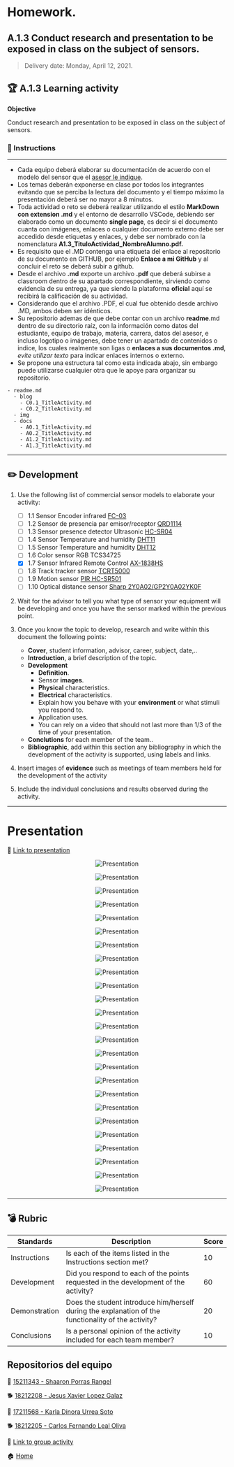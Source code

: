 # **Homework.**  

## A.1.3  Conduct research and presentation to be exposed in class on the subject of sensors.

> Delivery date: Monday, April 12, 2021.
> 

## :trophy: A.1.3 Learning activity

**Objective**

Conduct research and presentation to be exposed in class on the subject of sensors.

### :blue_book: Instructions
___

- Cada equipo deberá elaborar su documentación de acuerdo con el modelo del sensor que el [asesor le indique](https://echaloasuerte.com/).
- Los temas deberán exponerse en clase por todos los integrantes evitando que se perciba la lectura del documento y el tiempo máximo la presentación deberá ser no mayor a 8 minutos.
- Toda actividad o reto se deberá realizar utilizando el estilo **MarkDown con extension .md** y el entorno de desarrollo VSCode, debiendo ser elaborado como un documento **single page**, es decir si el documento cuanta con imágenes, enlaces o cualquier documento externo debe ser accedido desde etiquetas y enlaces, y debe ser nombrado con la nomenclatura **A1.3_TituloActividad_NombreAlumno.pdf.**
- Es requisito que el .MD contenga una etiqueta del enlace al repositorio de su documento en GITHUB, por ejemplo **Enlace a mi GitHub** y al concluir el reto se deberá subir a github.
- Desde el archivo **.md** exporte un archivo **.pdf** que deberá subirse a classroom dentro de su apartado correspondiente, sirviendo como evidencia de su entrega, ya que siendo la plataforma **oficial** aquí se recibirá la calificación de su actividad.
- Considerando que el archivo .PDF, el cual fue obtenido desde archivo .MD, ambos deben ser idénticos.
- Su repositorio ademas de que debe contar con un archivo **readme**.md dentro de su directorio raíz, con la información como datos del estudiante, equipo de trabajo, materia, carrera, datos del asesor, e incluso logotipo o imágenes, debe tener un apartado de contenidos o indice, los cuales realmente son ligas o **enlaces a sus documentos .md**, _evite utilizar texto_ para indicar enlaces internos o externo.
- Se propone una estructura tal como esta indicada abajo, sin embargo puede utilizarse cualquier otra que le apoye para organizar su repositorio.
  
```
- readme.md
  - blog
    - C0.1_TitleActivity.md
    - C0.2_TitleActivity.md
  - img
  - docs
    - A0.1_TitleActivity.md
    - A0.2_TitleActivity.md
    - A1.2_TitleActivity.md
    - A1.3_TitleActivity.md
```

___

## :pencil2: Development

1. Use the following list of commercial sensor models to elaborate your activity:

   - [ ] 1.1 Sensor Encoder infrared [FC-03](https://articulo.mercadolibre.com.mx/MLM-667245832-sensor-de-velocidad-encoder-infrarrojo-lm393-encoder-1-pz-_JM?quantity=1#position=1&type=item&tracking_id=d291ac0d-e965-42ec-8f24-9c21dba0524e)
   - [ ] 1.2 Sensor de presencia par emisor/receptor [QRD1114](https://articulo.mercadolibre.com.mx/MLM-761860464-2-pzas-qrd1114-sensor-infrarrojo-reflectivo-seguidor-linea-_JM?quantity=1#position=3&type=item&tracking_id=a56bb0cb-d5dc-4f43-84cd-9e46feaa1cc6)
   - [ ] 1.3 Sensor presence detector Ultrasonic [HC-SR04](https://articulo.mercadolibre.com.mx/MLM-780669402-sensor-ultrasonico-hc-sr04-sensor-de-distancia-_JM?quantity=1#position=1&type=item&tracking_id=aa4551b9-6b85-4a0d-b119-00b31360c7a4)
   - [ ] 1.4 Sensor Temperature and humidity [DHT11](https://articulo.mercadolibre.com.mx/MLM-664315278-sensor-de-temperatura-y-humedad-dht11-cjumpers-arduino-pic-_JM?quantity=1#position=1&type=item&tracking_id=e28e7442-6ce8-420b-99e1-99b2efd2d51f)
   - [ ] 1.5 Sensor Temperature and humidity [DHT12](https://articulo.mercadolibre.com.mx/MLM-761350149-sensor-de-temperatura-y-humedad-dht22-arduino-_JM?quantity=1#position=1&type=item&tracking_id=509ff3d0-c091-4fbc-8ff5-63ff0c0adaec)
   - [ ] 1.6 Color sensor RGB TCS34725
   - [x] 1.7 Sensor Infrared Remote Control [AX-1838HS](https://articulo.mercadolibre.com.mx/MLM-665821120-modulo-sensor-reconocimiento-de-color-rgb-tcs34725arduino-_JM?quantity=1#position=1&type=item&tracking_id=fd55dc31-3426-49ad-999f-ef5cf0a70bf0)
   - [ ] 1.8 Track tracker sensor [TCRT5000](https://articulo.mercadolibre.com.mx/MLM-602097604-modulo-tcrt5000-sensor-optico-reflectivo-arduino-pic-_JM?quantity=1#position=1&type=item&tracking_id=6e9e4318-5969-4b28-a765-17a08bd5dc3f)
   - [ ] 1.9 Motion sensor [PIR HC-SR501](https://articulo.mercadolibre.com.mx/MLM-603369291-sensor-de-movimiento-pir-hc-sr501-arduino-pic-_JM?quantity=1#position=1&type=item&tracking_id=59121a6f-e868-4aa0-ae14-430f1cfd2158)
   - [ ] 1.10 Optical distance sensor [Sharp 2Y0A02/GP2Y0A02YK0F](https://articulo.mercadolibre.com.mx/MLM-554899938-sensor-infrarrojo-sharp-gp2y0a02yk-2y0a02-20-150cm-_JM?quantity=1#position=1&type=item&tracking_id=155e5495-de69-4b76-a797-826cda4686c2)

2. Wait for the advisor to tell you what type of sensor your equipment will be developing and once you have the sensor marked within the previous point.
3. Once you know the topic to develop, research and write within this document the following points:

   - **Cover**, student information, advisor, career, subject, date,..
   - **Introduction**, a brief description of the topic.
   - **Development**
     - **Definition**.
     - Sensor **images**.
     - **Physical** characteristics.
     - **Electrical** characteristics.
     - Explain how you behave with your **environment** or what stimuli you respond to.
     - Application uses.
     - You can rely on a video that should not last more than 1/3 of the time of your presentation.
    - **Conclutions** for each member of the team..
    - **Bibliographic**, add within this section any bibliography in which the development of the activity is supported, using labels and links.


4. Insert images of **evidence** such as meetings of team members held for the development of the activity

5. Include the individual conclusions and results observed during the activity.

___
# Presentation

:file_folder: [Link to presentation](https://drive.google.com/file/d/1VVg1IL-yz8awS2i7E0SgSBNIfXLsKiMO/view?usp=sharing)

<p align="center"> 
        <img alt="Presentation" src="https://github.com/ShaaronPR/Sistemas-Programables/blob/main/imagenes/presentation/presentation%20(1).jpg?raw=true">
    </p>
                                     
<p align="center"> 
        <img alt="Presentation" src="https://github.com/ShaaronPR/Sistemas-Programables/blob/main/imagenes/presentation/presentation%20(2).jpg?raw=true">
    </p>
                                     
<p align="center"> 
        <img alt="Presentation" src="https://github.com/ShaaronPR/Sistemas-Programables/blob/main/imagenes/presentation/presentation%20(3).jpg?raw=true">
</p>
                                     
<p align="center"> 
        <img alt="Presentation" src="https://github.com/ShaaronPR/Sistemas-Programables/blob/main/imagenes/presentation/presentation%20(4).jpg?raw=true">
</p>

<p align="center"> 
        <img alt="Presentation" src="https://github.com/ShaaronPR/Sistemas-Programables/blob/main/imagenes/presentation/presentation%20(5).jpg?raw=true">
</p>

<p align="center"> 
        <img alt="Presentation" src="https://github.com/ShaaronPR/Sistemas-Programables/blob/main/imagenes/presentation/presentation%20(6).jpg?raw=true">
</p>

<p align="center"> 
        <img alt="Presentation" src="https://github.com/ShaaronPR/Sistemas-Programables/blob/main/imagenes/presentation/presentation%20(7).jpg?raw=true">
</p>

<p align="center"> 
        <img alt="Presentation" src="https://github.com/ShaaronPR/Sistemas-Programables/blob/main/imagenes/presentation/presentation%20(8).jpg?raw=true">
</p>

<p align="center"> 
        <img alt="Presentation" src="https://github.com/ShaaronPR/Sistemas-Programables/blob/main/imagenes/presentation/presentation%20(9).jpg?raw=true">
</p>

<p align="center"> 
        <img alt="Presentation" src="https://github.com/ShaaronPR/Sistemas-Programables/blob/main/imagenes/presentation/presentation%20(10).jpg?raw=true">
</p>

<p align="center"> 
        <img alt="Presentation" src="https://github.com/ShaaronPR/Sistemas-Programables/blob/main/imagenes/presentation/presentation%20(11).jpg?raw=true">
</p>
                                    
<p align="center"> 
        <img alt="Presentation" src="https://github.com/ShaaronPR/Sistemas-Programables/blob/main/imagenes/presentation/presentation%20(12).jpg?raw=true">
    </p>
                                     
<p align="center"> 
        <img alt="Presentation" src="https://github.com/ShaaronPR/Sistemas-Programables/blob/main/imagenes/presentation/presentation%20(13).jpg?raw=true">
</p>
                                     
<p align="center"> 
        <img alt="Presentation" src="https://github.com/ShaaronPR/Sistemas-Programables/blob/main/imagenes/presentation/presentation%20(14).jpg?raw=true">
</p>

<p align="center"> 
        <img alt="Presentation" src="https://github.com/ShaaronPR/Sistemas-Programables/blob/main/imagenes/presentation/presentation%20(15).jpg?raw=true">
</p>

<p align="center"> 
        <img alt="Presentation" src="https://github.com/ShaaronPR/Sistemas-Programables/blob/main/imagenes/presentation/presentation%20(16).jpg?raw=true">
</p>
                                    
<p align="center"> 
        <img alt="Presentation" src="https://github.com/ShaaronPR/Sistemas-Programables/blob/main/imagenes/presentation/presentation%20(17).jpg?raw=true">
</p>

<p align="center"> 
        <img alt="Presentation" src="https://github.com/ShaaronPR/Sistemas-Programables/blob/main/imagenes/presentation/presentation%20(18).jpg?raw=true">
</p>

<p align="center"> 
        <img alt="Presentation" src="https://github.com/ShaaronPR/Sistemas-Programables/blob/main/imagenes/presentation/presentation%20(19).jpg?raw=true">
</p>
<p align="center"> 
        <img alt="Presentation" src="https://github.com/ShaaronPR/Sistemas-Programables/blob/main/imagenes/presentation/presentation%20(20).jpg?raw=true">
</p>
                                    
<p align="center"> 
        <img alt="Presentation" src="https://github.com/ShaaronPR/Sistemas-Programables/blob/main/imagenes/presentation/presentation%20(21).jpg?raw=true">
</p>

<p align="center"> 
        <img alt="Presentation" src="https://github.com/ShaaronPR/Sistemas-Programables/blob/main/imagenes/presentation/presentation%20(22).jpg?raw=true">
</p>
                                     
<p align="center"> 
        <img alt="Presentation" src="https://github.com/ShaaronPR/Sistemas-Programables/blob/main/imagenes/presentation/presentation%20(23).jpg?raw=true">
</p>                                     
    
<p align="center"> 
        <img alt="Presentation" src="https://github.com/ShaaronPR/Sistemas-Programables/blob/main/imagenes/presentation/presentation%20(24).jpg?raw=true">
</p>

<p align="center"> 
        <img alt="Presentation" src="https://github.com/ShaaronPR/Sistemas-Programables/blob/main/imagenes/presentation/presentation%20(25).jpg?raw=true">
</p>
                                     
    

___

## :bomb: Rubric

| **Standards** | **Description**                                                                                       | **Score** |
| ------------- | ----------------------------------------------------------------------------------------------------- | --------- |
| Instructions  | Is each of the items listed in the Instructions section met?                                          | 10        |
| Development   | Did you respond to each of the points requested in the development of the activity?                   | 60        |
| Demonstration | Does the student introduce him/herself during the explanation of the functionality of the activity?   | 20        |
| Conclusions   | Is a personal opinion of the activity included for each team member?                                  | 10        |


## Repositorios del equipo

🥞 [15211343 - Shaaron Porras Rangel](https://github.com/ShaaronPR/Tareas)

:dog2: [18212208 - Jesus Xavier Lopez Galaz](https://github.com/LopezJesus/Sistemas-Programables)

🧀 [17211568 - Karla Dinora Urrea Soto](https://github.com/Karldin11/SistemasProgramables)

🐕 [18212205 - Carlos Fernando Leal Oliva](https://github.com/FernandoOliva18212205/SistemasProgramables)

:file_folder: [Link to group activity](https://github.com/ShaaronPR/Sistemas-Programables/blob/main/A1.3_NombreApellido_Sistematicos.md)

:house: [Home](https://github.com/ShaaronPR/Sistemas-Programables)

